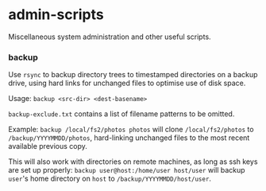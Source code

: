 admin-scripts
=============
Miscellaneous system administration and other useful scripts.

### backup

Use `rsync` to backup directory trees to timestamped directories on a
backup drive, using hard links for unchanged files to optimise use of disk
space.

Usage: `backup <src-dir> <dest-basename>`

`backup-exclude.txt` contains a list of filename patterns to be omitted.

Example: `backup /local/fs2/photos photos` will clone `/local/fs2/photos`
to `/backup/YYYYMMDD/photos`, hard-linking unchanged files to the most
recent available previous copy.

This will also work with directories on remote machines, as long as ssh keys
are set up properly: `backup user@host:/home/user host/user` will backup
`user`'s home directory on `host` to `/backup/YYYYMMDD/host/user`.
